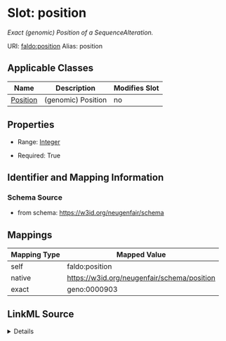 

# Slot: position 


_Exact (genomic) Position of a SequenceAlteration._





URI: [faldo:position](http://biohackathon.org/resource/faldo#position)
Alias: position

<!-- no inheritance hierarchy -->





## Applicable Classes

| Name | Description | Modifies Slot |
| --- | --- | --- |
| [Position](Position.md) | (genomic) Position |  no  |






## Properties

* Range: [Integer](Integer.md)

* Required: True




## Identifier and Mapping Information






### Schema Source


* from schema: https://w3id.org/neugenfair/schema




## Mappings

| Mapping Type | Mapped Value |
| ---  | ---  |
| self | faldo:position |
| native | https://w3id.org/neugenfair/schema/position |
| exact | geno:0000903 |




## LinkML Source

<details>
```yaml
name: position
description: Exact (genomic) Position of a SequenceAlteration.
from_schema: https://w3id.org/neugenfair/schema
exact_mappings:
- geno:0000903
rank: 1000
domain: Position
slot_uri: faldo:position
alias: position
domain_of:
- Position
range: integer
required: true

```
</details>